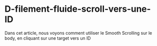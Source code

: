 # D-filement-fluide-scroll-vers-une-ID
Dans cet article, nous voyons comment utiliser le Smooth Scrolling sur le body, en cliquant sur une target vers un ID
